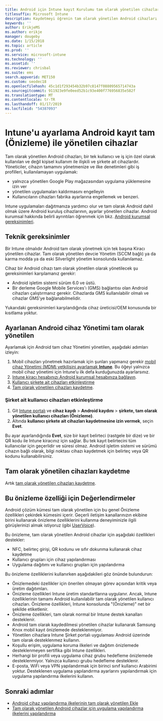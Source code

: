 ```yaml
---
title: Android için Intune kayıt Kurulumu tam olarak yönetilen cihazlar
titlesuffix: Microsoft Intune
description: Kaydetmeyi öğrenin tam olarak yönetilen Android cihazları ıntune'a.
keywords: ''
author: ErikjeMS
ms.author: erikje
manager: dougeby
ms.date: 1/15/2018
ms.topic: article
ms.prod: ''
ms.service: microsoft-intune
ms.technology: ''
ms.assetid: ''
ms.reviewer: chrisbal
ms.suite: ems
search.appverid: MET150
ms.custom: seodec18
ms.openlocfilehash: 45c1d1f293454b32b97c8147f08809565714743a
ms.sourcegitcommit: 911923e9fe0eed52b1c93e400f776956835e582f
ms.translationtype: MT
ms.contentlocale: tr-TR
ms.lasthandoff: 01/17/2019
ms.locfileid: "54387093"
---
```

# <a name="set-up-intune-enrollment-of-android-fully-managed-devices-preview"></a>Intune'u ayarlama Android kayıt tam (Önizleme) ile yönetilen cihazlar

Tam olarak yönetilen Android cihazları, bir tek kullanıcı ve iş için özel olarak kullanılan ve değil kişisel kullanım ile ilişkili ve şirkete ait cihazlardır. Yöneticiler, cihazın tamamını yönetmenize ve ilke denetimleri gibi iş profilleri, kullanılamayan uygulamak:
- yalnızca yönetilen Google Play mağazasından uygulama yüklemesine izin ver
- yönetilen uygulamaları kaldırmasını engelleyin
- Kullanıcıların cihazları fabrika ayarlarına engellemek ve benzeri.

Intune uygulamaları dağıtmanıza yardımcı olur ve tam olarak Android dahil olmak üzere Android kuruluş cihazlarının, ayarlar yönetilen cihazlar. Android kurumsal hakkında belirli ayrıntıları öğrenmek için bkz. [Android kurumsal gereksinimleri](https://support.google.com/work/android/answer/6174145?hl=en&ref_topic=6151012).

## <a name="technical-requirements"></a>Teknik gereksinimler

Bir Intune olmalıdır Android tam olarak yönetmek için tek başına Kiracı yönetilen cihazlar. Tam olarak yönetilen devcie Yönetim (SCCM bağlı) ya da karma modda ya da eski Silverlight yönetim konsolunda kullanılamaz.

Cihaz bir Android cihazı tam olarak yönetilen olarak yönetilecek şu gereksinimleri karşılamanız gerekir:

- Android işletim sistemi sürüm 6.0 ve üstü.
- Bir derleme Google Mobile Services'ı (GMS) bağlantısı olan Android cihazları çalıştırmanız gerekir. Cihazlarda GMS kullanılabilir olmalı ve cihazlar GMS’ye bağlanabilmelidir.

Yukarıdaki gereksinimleri karşılandığında cihaz üreticisi/OEM konusunda bir kısıtlama yoktur.

## <a name="set-up-android-fully-managed-device-management"></a>Ayarlanan Android cihaz Yönetimi tam olarak yönetilen

Ayarlamak için Android tam cihaz Yönetimi yönetilen, aşağıdaki adımları izleyin:

1. Mobil cihazları yönetmek hazırlamak için şunları yapmanız gerekir [mobil cihaz Yönetimi (MDM) yetkilisini ayarlamak **Intune**](mdm-authority-set.md). Bu öğeyi yalnızca mobil cihaz yönetimi için Intune’u ilk defa kurduğunuzda ayarlarsınız.
2. [Intune kiracı hesabınızı Android kurumsal hesabınıza bağlayın](connect-intune-android-enterprise.md).
3. [Kullanıcı şirkete ait cihazları etkinleştirme](#enable-corporate-owned-user-devices)
4. [Tam olarak yönetilen cihazları kaydetme](#enroll-the-fully-managed-devices).

### <a name="enable-corporate-owned-user-devices"></a>Şirket ait kullanıcı cihazları etkinleştirme

1. Git [Intune portalı](https://portal.azure.com) ve **cihaz kaydı** > **Android kaydını** > **şirkete, tam olarak yönetilen kullanıcı cihazları (Önizleme)**.
2. Altında **kullanıcı şirkete ait cihazları kaydetmesine izin vermek**, seçin **Evet**.

Bu ayar ayarlandığında **Evet**, size bir kayıt belirteci (rastgele bir dize) ve bir QR kodu ile Intune kiracınız için sağlar. Bu tek kayıt belirtecini tüm kullanıcılar için geçerlidir ve süresi olmaz. Android işletim sistemi ve sürümü cihazın bağlı olarak, bilgi noktası cihazı kaydetmek için belirteç veya QR kodunu kullanabilirsiniz.

## <a name="enroll-the-fully-managed-devices"></a>Tam olarak yönetilen cihazları kaydetme
Artık [tam olarak yönetilen cihazları kaydetme](android-dedicated-devices-fully-managed-enroll.md).

## <a name="considerations-for-this-preview-feature"></a>Bu önizleme özelliği için Değerlendirmeler
Android çözüm kümesi tam olarak yönetilen için bu genel Önizleme özellikleri çekirdek kümesini içerir. Geçerli iletişim kanallarınızın ekibine birini kullanarak önizleme özelliklerini kullanma deneyiminizle ilgili görüşlerinizi almak istiyoruz (gibi [UserVoice](https://microsoftintune.uservoice.com/forums/291681-ideas?category_id=210853)).

Bu önizleme, tam olarak yönetilen Android cihazlar için aşağıdaki özellikleri destekler:
- NFC, belirteç girişi, QR kodunu ve sıfır dokunma kullanarak cihaz kaydetme
- Kullanıcı grupları için cihaz yapılandırması
- Uygulama dağıtımı ve kullanıcı grupları için yapılandırma


Bu önizleme özelliklerini kullanırken aşağıdakileri göz önünde bulundurun:
- Önizlemedeki özellikler için önerilen olmayan görev açısından kritik veya üretim dağıtımları. 
- Önizleme özellikleri Intune üretim standartlarına uygulanır. Ancak, Intune özelliklerinin tamamı Android kullanılabilir tam olarak yönetilen kullanıcı cihazları. Önizleme özellikleri, Intune konsolunda "(Önizleme)" net bir şekilde etiketlenir. 
- Önizleme özellikleri, tam olarak normal bir Intune destek kanalları desteklenir.
- Android tam olarak kaydedilmesi yönetilen cihazlar kullanarak Samsung Knox mobil kayıt önizlemede desteklenmiyor. 
- Yönetilen cihazlara Intune Şirket portalı uygulaması Android üzerinde tam olarak desteklenmez kullanın. 
- Koşullu erişim, uygulama koruma ilkeleri ve dağıtım önizlemede desteklenmeyen sertifika gibi Intune özellikleri. 
- Herhangi bir profili veya uygulama cihaz grubu hedefleme önizlemede desteklenmiyor. Yalnızca kullanıcı grubu hedefleme desteklenir. 
- E-posta, WiFi veya VPN yapılandırmak için birinci sınıf kullanıcı Arabirimi yoktur. Desteklenen uygulama yapılandırma ayarlarını yapılandırmak için uygulama yapılandırma ilkelerini kullanın.

## <a name="next-steps"></a>Sonraki adımlar
- [Android cihaz yapılandırma ilkelerinin tam olarak yönetilen Ekle](device-restrictions-android-for-work.md#device-owner-only)
- [Tam olarak yönetilen Android cihazlar için uygulama yapılandırma ilkelerini yapılandırma](app-configuration-policies-use-android.md)

